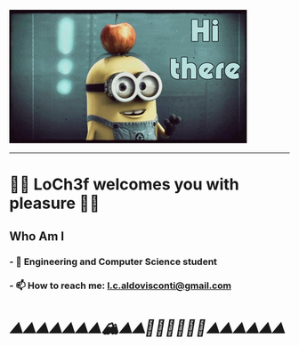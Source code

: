 <a href=""><img src="https://github.com/LoCh3f/LoCh3f/blob/main/giphy.gif" alt="presentation"/></a>

<!--#📚 hungry for knowledge #-->

----
#  🧑‍🍳  LoCh3f welcomes you with pleasure 🧑‍🍳  #
##  Who Am I

### - 🌱 Engineering and Computer Science student

### - 📫 How to reach me: l.c.aldovisconti@gmail.com

# ___⛰️⛰️⛰️⛰️⛰️⛰️⛰️🏔️⛰️⛰️🚂🚃🚃🚃🚃🚃⛰️⛰️⛰️⛰️⛰️⛰️___ #


<!--- 🌱👯 I’m looking to collaborate on ...
<!--- 🤔 I’m looking for help with ...
<!-- 💬 Ask me about ...
<!--- 📫 How to reach me: ...
<!--- ⚡ Fun fact: ...
### - 🔭 I’m currently working on a Database for agri-food consortia



